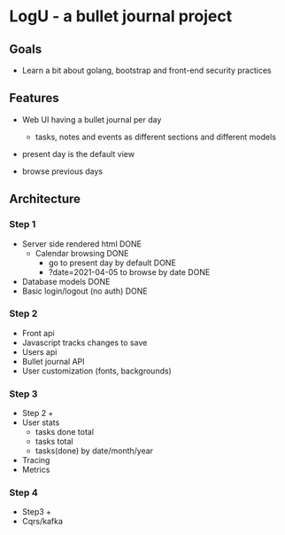 # LogU - a bullet journal project

## Goals
- Learn a bit about golang, bootstrap and front-end security practices
## Features
- Web UI having a bullet journal per day
    - tasks, notes and events as different sections and different models

- present day is the default view
- browse previous days
## Architecture
### Step 1
- Server side rendered html DONE
    - Calendar browsing DONE
        - go to present day by default DONE
        - ?date=2021-04-05 to browse by date DONE
- Database models DONE
- Basic login/logout (no auth) DONE

### Step 2
- Front api
- Javascript tracks changes to save
- Users api
- Bullet journal API
- User customization (fonts, backgrounds)


### Step 3
- Step 2 +
- User stats
    - tasks done total
    - tasks total
    - tasks(done) by date/month/year
- Tracing
- Metrics
### Step 4
- Step3 +
- Cqrs/kafka